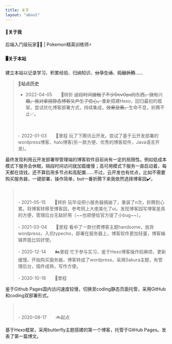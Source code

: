```yaml
---
title: 关于
layout: "about"
---
```

#### 🤖关于我
后端入门级玩家👨‍💻 | Pokemon精英训练师⚡️


#### 🖥️关于本站
建立本站以记录学习、积累经验、归纳知识、~~分享生活~~、~~捣鼓折腾~~......
<br>

> **🧾站点历史**
> - 2022-04-05　　🚅转折
>~~这段时间接触了不少DevOps的东西，饶有兴趣。我对拿捏静态博客又产生了信心。~~重新搭建Hexo，回归最初的框架，尝试优化博客部署方式，持续集成，~~效果显著。~~生命不息，折腾不止✅。
><br>
><br>
>- 2022-01-03　　🚕里程
>玩了下腾讯云开发。尝试了基于云开发部署的wordpress博客、halo博客(另一款方便、优秀的博客软件，Java语言开发)。
最终发现利用云开发部署带管理端的博客软件目前尚有一定的局限性。例如低成本模式下服务会休眠，隔段时间访问就加载缓慢；高可用模式下服务一直启动着，每天都在烧钱，还不算启用多节点和高配置......不过，云开发也有优点，比如不需要购买服务器，一键部署，操作简单，but一番折腾下来我依然选择博客园✔️。
><br>
><br>
>- 2021-05-15　　🦽转折
>玩毕设把小服务器搞崩了，重装了n次，折腾到心累。将博客转移至博客园，参考网上大佬美化了ui。发现博客园写博客是真的方便，管理后台无敌好用（~~也顺便给官方提了小bug~~）。
><br>
><br>
>- 2021-03-04　　🚗里程
>看中了一款付费博客主题handsome，放弃wordpress，入坑typecho，部署在服务器上，博客软件更加轻量，博客编辑界面比较好使。
><br>
><br>
>- 2020-12-14　　🏍️里程
>忙于参与实习，鉴于Hexo博客操作较麻烦，更新缓慢。开始购买服务器，博客转成了wordpress，采用Sakura主题，有管理后台，插件成熟，写作方便。
><br>
><br>
>- 2020-10-18　　🛵里程
鉴于Github Pages国内访问速度较慢，切换至coding静态页面托管，采用GitHub和coding双部署形式。
><br>
><br>
>- 2020-08-17　　🚲起点
基于Hexo框架，采用butterfly主题搭建的第一个博客，托管于GitHub Pages。发表了第一篇博文。
